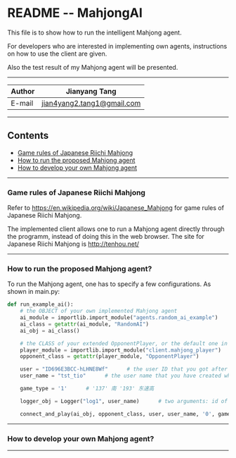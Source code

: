 # README -- MahjongAI
This file is to show how to run the intelligent Mahjong agent.

For developers who are interested in implementing own agents, instructions on how to use the client are given.

Also the test result of my Mahjong agent will be presented.

****

|Author|Jianyang Tang|
|---|---
|E-mail|jian4yang2.tang1@gmail.com

****

## Contents
* [Game rules of Japanese Riichi Mahjong](#rules)
* [How to run the proposed Mahjong agent](#run)
* [How to develop your own Mahjong agent](#dev)
***

### <a name="rules"></a>Game rules of Japanese Riichi Mahjong
Refer to https://en.wikipedia.org/wiki/Japanese_Mahjong for game rules of Japanese Riichi Mahjong. 

The implemented client allows one to run a Mahjong agent directly through the programm, instead of doing this in the web browser. The site for Japanese Riichi Mahjong is http://tenhou.net/
***

### <a name="run"></a>How to run the proposed Mahjong agent?
To run the Mahjong agent, one has to specify a few configurations. As shown in main.py:
```python
def run_example_ai():
    # the OBJECT of your own implemented Mahjong agent
    ai_module = importlib.import_module("agents.random_ai_example")
    ai_class = getattr(ai_module, "RandomAI")
    ai_obj = ai_class()

    # the CLASS of your extended OpponentPlayer, or the default one in mahjong_player.py
    player_module = importlib.import_module("client.mahjong_player")
    opponent_class = getattr(player_module, "OpponentPlayer")

    user = "ID696E3BCC-hLHNE8Wf"      # the user ID that you got after having registered in tenhou.net
    user_name = "tst_tio"      # the user name that you have created while registration in tenhou.net

    game_type = '1'      # '137' 南 '193' 东速高

    logger_obj = Logger("log1", user_name)      # two arguments: id of your test epoch, user name

    connect_and_play(ai_obj, opponent_class, user, user_name, '0', game_type, logger_obj)  # play one game

```

***

### <a name="dev"></a>How to develop your own Mahjong agent?

***
